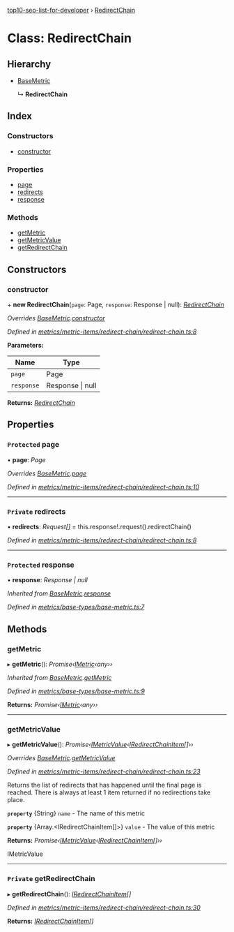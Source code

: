 [top10-seo-list-for-developer](../README.md) › [RedirectChain](redirectchain.md)

# Class: RedirectChain

## Hierarchy

* [BaseMetric](basemetric.md)

  ↳ **RedirectChain**

## Index

### Constructors

* [constructor](redirectchain.md#constructor)

### Properties

* [page](redirectchain.md#protected-page)
* [redirects](redirectchain.md#private-redirects)
* [response](redirectchain.md#protected-response)

### Methods

* [getMetric](redirectchain.md#getmetric)
* [getMetricValue](redirectchain.md#getmetricvalue)
* [getRedirectChain](redirectchain.md#private-getredirectchain)

## Constructors

###  constructor

\+ **new RedirectChain**(`page`: Page, `response`: Response | null): *[RedirectChain](redirectchain.md)*

*Overrides [BaseMetric](basemetric.md).[constructor](basemetric.md#constructor)*

*Defined in [metrics/metric-items/redirect-chain/redirect-chain.ts:8](https://github.com/deepcrawl/top10-seo-list-for-developer/blob/e8cd669/src/metrics/metric-items/redirect-chain/redirect-chain.ts#L8)*

**Parameters:**

Name | Type |
------ | ------ |
`page` | Page |
`response` | Response &#124; null |

**Returns:** *[RedirectChain](redirectchain.md)*

## Properties

### `Protected` page

• **page**: *Page*

*Overrides [BaseMetric](basemetric.md).[page](basemetric.md#protected-page)*

*Defined in [metrics/metric-items/redirect-chain/redirect-chain.ts:10](https://github.com/deepcrawl/top10-seo-list-for-developer/blob/e8cd669/src/metrics/metric-items/redirect-chain/redirect-chain.ts#L10)*

___

### `Private` redirects

• **redirects**: *Request[]* =  this.response!.request().redirectChain()

*Defined in [metrics/metric-items/redirect-chain/redirect-chain.ts:8](https://github.com/deepcrawl/top10-seo-list-for-developer/blob/e8cd669/src/metrics/metric-items/redirect-chain/redirect-chain.ts#L8)*

___

### `Protected` response

• **response**: *Response | null*

*Inherited from [BaseMetric](basemetric.md).[response](basemetric.md#protected-response)*

*Defined in [metrics/base-types/base-metric.ts:7](https://github.com/deepcrawl/top10-seo-list-for-developer/blob/e8cd669/src/metrics/base-types/base-metric.ts#L7)*

## Methods

###  getMetric

▸ **getMetric**(): *Promise‹[IMetric](../interfaces/imetric.md)‹any››*

*Inherited from [BaseMetric](basemetric.md).[getMetric](basemetric.md#getmetric)*

*Defined in [metrics/base-types/base-metric.ts:9](https://github.com/deepcrawl/top10-seo-list-for-developer/blob/e8cd669/src/metrics/base-types/base-metric.ts#L9)*

**Returns:** *Promise‹[IMetric](../interfaces/imetric.md)‹any››*

___

###  getMetricValue

▸ **getMetricValue**(): *Promise‹[IMetricValue](../interfaces/imetricvalue.md)‹[IRedirectChainItem](../interfaces/iredirectchainitem.md)[]››*

*Overrides [BaseMetric](basemetric.md).[getMetricValue](basemetric.md#abstract-getmetricvalue)*

*Defined in [metrics/metric-items/redirect-chain/redirect-chain.ts:23](https://github.com/deepcrawl/top10-seo-list-for-developer/blob/e8cd669/src/metrics/metric-items/redirect-chain/redirect-chain.ts#L23)*

Returns the list of redirects that has happened until the final page is reached.
There is always at least 1 item returned if no redirections take place.

**`property`** {String} `name` - The name of this metric

**`property`** {Array.<IRedirectChainItem[]>} `value` - The value of this metric

**Returns:** *Promise‹[IMetricValue](../interfaces/imetricvalue.md)‹[IRedirectChainItem](../interfaces/iredirectchainitem.md)[]››*

IMetricValue

___

### `Private` getRedirectChain

▸ **getRedirectChain**(): *[IRedirectChainItem](../interfaces/iredirectchainitem.md)[]*

*Defined in [metrics/metric-items/redirect-chain/redirect-chain.ts:30](https://github.com/deepcrawl/top10-seo-list-for-developer/blob/e8cd669/src/metrics/metric-items/redirect-chain/redirect-chain.ts#L30)*

**Returns:** *[IRedirectChainItem](../interfaces/iredirectchainitem.md)[]*
